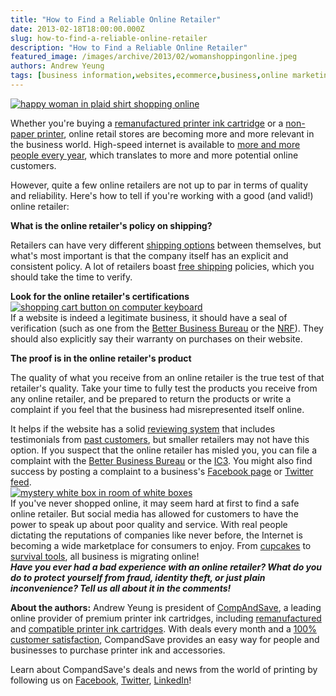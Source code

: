 ```yaml
---
title: "How to Find a Reliable Online Retailer"
date: 2013-02-18T18:00:00.000Z
slug: how-to-find-a-reliable-online-retailer
description: "How to Find a Reliable Online Retailer"
featured_image: /images/archive/2013/02/womanshoppingonline.jpeg
authors: Andrew Yeung
tags: [business information,websites,ecommerce,business,online marketing]
---
```


[![happy woman in plaid shirt shopping online](/blog/images/womanshoppingonline.jpeg "happy woman in plaid shirt shopping online")](/blog/images/womanshoppingonline.jpeg)

Whether you're buying a [remanufactured printer ink cartridge](https://search.compandsave.com/search?keywords=remanufactured) or a [non-paper printer](https://www.etsy.com/), online retail stores are becoming more and more relevant in the business world. High-speed internet is available to [more and more people every year](https://arstechnica.com/information-technology/2012/08/119-million-americans-lack-broadband-internet-fcc-reports/), which translates to more and more potential online customers.

However, quite a few online retailers are not up to par in terms of quality and reliability. Here's how to tell if you're working with a good (and valid!) online retailer:

**What is the online retailer's policy on shipping?**

Retailers can have very different [shipping options](https://www.practicalecommerce.com/Solving-the-Free-Shipping-Dilemma) between themselves, but what's most important is that the company itself has an explicit and consistent policy. A lot of retailers boast [free shipping](https://www.bradsdeals.com/blog/stores-with-free-shipping) policies, which you should take the time to verify.

**Look for the online retailer's certifications**  
[![shopping cart button on computer keyboard](/blog/images/onlineshoppingkeyboard.jpeg "shopping cart button on computer keyboard")](/blog/images/onlineshoppingkeyboard.jpeg)  
If a website is indeed a legitimate business, it should have a seal of verification (such as one from the [Better Business Bureau](https://www.bbb.org/) or the [NRF](https://www.nrffoundation.com/content/retail-certifications)). They should also explicitly say their warranty on purchases on their website.

**The proof is in the online retailer's product**

The quality of what you receive from an online retailer is the true test of that retailer's quality. Take your time to fully test the products you receive from any online retailer, and be prepared to return the products or write a complaint if you feel that the business had misrepresented itself online.

It helps if the website has a solid [reviewing system](https://www.amazon.com/review/top-reviewers) that includes testimonials from [past customers](https://www.yelp.com/), but smaller retailers may not have this option. If you suspect that the online retailer has misled you, you can file a complaint with the [Better Business Bureau](https://www.bbb.org/file-a-complaint/) or the [IC3](https://www.ic3.gov/). You might also find success by posting a complaint to a business's [Facebook page](https://www.theglobeandmail.com/incoming/got-a-consumer-complaint-post-it-on-facebook/article546168/) or [Twitter feed](https://www.theguardian.com/money/2012/may/12/complaint-air-on-twitter).  
[![mystery white box in room of white boxes](/blog/images/mystery-box.jpeg "mystery white box in room of white boxes")](/blog/images/mystery-box.jpeg)  
If you've never shopped online, it may seem hard at first to find a safe online retailer. But social media has allowed for customers to have the power to speak up about poor quality and service. With real people dictating the reputations of companies like never before, the Internet is becoming a wide marketplace for consumers to enjoy. From [cupcakes](https://www.etsy.com?ref=sr%5Fgallery%5F16&ga%5Fsearch%5Fquery=cupcake&ga%5Fview%5Ftype=gallery&ga%5Fship%5Fto=US&ga%5Fsearch%5Ftype=handmade) to [survival tools](https://www.amazon.com/Brook-Hunter-MT-BL-AXE-Premium-Mo-Tool/dp/B001PTG8FQ/ref=sr%5F1%5F1?ie=UTF8&amp;qid=1354835554&amp;sr=8-1&amp;keywords=axe+multi+tool), all business is migrating online!  
**_Have you ever had a bad experience with an online retailer? What do you do to protect yourself from fraud, identity theft, or just plain inconvenience? Tell us all about it in the comments!_**  

**About the authors:** Andrew Yeung is president of [CompAndSave](https://www.compandsave.com/), a leading online provider of premium printer ink cartridges, including [remanufactured](https://www.compandsave.com/help) and [compatible printer ink cartridges](https://www.compandsave.com/help). With deals every month and a [100% customer satisfaction](https://www.compandsave.com/help), CompandSave provides an easy way for people and businesses to purchase printer ink and accessories.

Learn about CompandSave's deals and news from the world of printing by following us on [Facebook](https://www.facebook.com/compandsave.ink), [Twitter](https://twitter.com/compandsave), [LinkedIn](https://www.linkedin.com)!